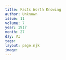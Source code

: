 ```yaml
---
title: Facts Worth Knowing
author: Unknown
issue: 11
volume: 7
year: 1917
month: 27
day: VI
tags:
layout: page.njk
image:
---
```

